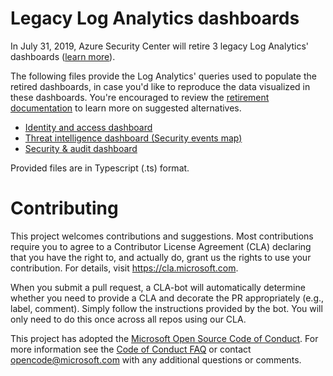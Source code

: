 
# Legacy Log Analytics dashboards

In July 31, 2019, Azure Security Center will retire 3 legacy Log Analytics' dashboards ([learn more](https://docs.microsoft.com/azure/security-center/security-center-features-retirement-july2019)).

The following files provide the Log Analytics' queries used to populate the retired dashboards, in case you'd like to reproduce the data visualized in these dashboards. You're encouraged to review the [retirement documentation](https://docs.microsoft.com/azure/security-center/security-center-features-retirement-july2019) to learn more on suggested alternatives.

- [Identity and access dashboard](./IdentityDashboard.ts)
- [Threat intelligence dashboard (Security events map)](./ThreatIntelligenceDashboard.ts)
- [Security & audit dashboard](./SecurityAndAuditDashboard.ts)

Provided files are in Typescript (.ts) format.

# Contributing

This project welcomes contributions and suggestions.  Most contributions require you to agree to a
Contributor License Agreement (CLA) declaring that you have the right to, and actually do, grant us
the rights to use your contribution. For details, visit https://cla.microsoft.com.

When you submit a pull request, a CLA-bot will automatically determine whether you need to provide
a CLA and decorate the PR appropriately (e.g., label, comment). Simply follow the instructions
provided by the bot. You will only need to do this once across all repos using our CLA.

This project has adopted the [Microsoft Open Source Code of Conduct](https://opensource.microsoft.com/codeofconduct/).
For more information see the [Code of Conduct FAQ](https://opensource.microsoft.com/codeofconduct/faq/) or
contact [opencode@microsoft.com](mailto:opencode@microsoft.com) with any additional questions or comments.
